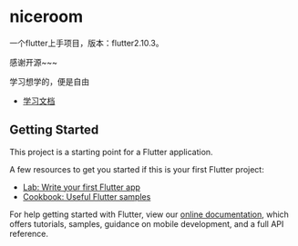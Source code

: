# niceroom

一个flutter上手项目，版本：flutter2.10.3。

感谢开源~~~

学习想学的，便是自由

- [学习文档](https://zhuanlan.zhihu.com/p/484130633)

## Getting Started

This project is a starting point for a Flutter application.

A few resources to get you started if this is your first Flutter project:

- [Lab: Write your first Flutter app](https://flutter.dev/docs/get-started/codelab)
- [Cookbook: Useful Flutter samples](https://flutter.dev/docs/cookbook)

For help getting started with Flutter, view our
[online documentation](https://flutter.dev/docs), which offers tutorials,
samples, guidance on mobile development, and a full API reference.
